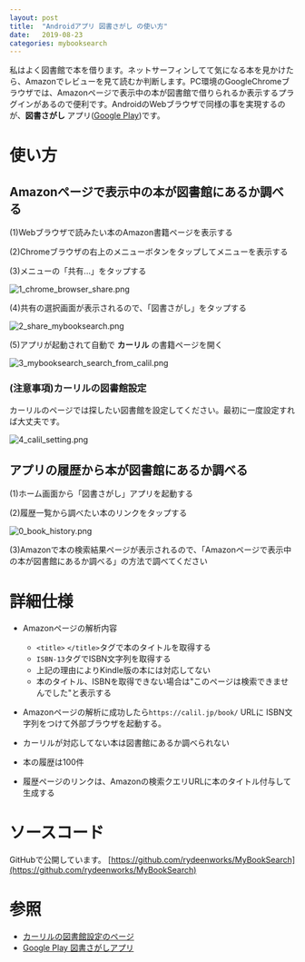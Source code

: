 ```yaml
---
layout: post
title:  "Androidアプリ 図書さがし の使い方"
date:   2019-08-23
categories: mybooksearch
---
```

私はよく図書館で本を借ります。ネットサーフィンしてて気になる本を見かけたら、Amazonでレビューを見て読むか判断します。PC環境のGoogleChromeブラウザでは、Amazonページで表示中の本が図書館で借りられるか表示するプラグインがあるので便利です。AndroidのWebブラウザで同様の事を実現するのが、**図書さがし** アプリ([Google Play](https://play.google.com/store/apps/details?id=com.rydeenworks.mybooksearch))です。



# 使い方

## Amazonページで表示中の本が図書館にあるか調べる

(1)Webブラウザで読みたい本のAmazon書籍ページを表示する

(2)Chromeブラウザの右上のメニューボタンをタップしてメニューを表示する

(3)メニューの「共有...」をタップする

![1_chrome_browser_share.png]({{site.baseurl}}/assets/mybooksearch/1_chrome_browser_share.png)

(4)共有の選択画面が表示されるので、「図書さがし」をタップする

![2_share_mybooksearch.png]({{site.baseurl}}/assets/mybooksearch/2_share_mybooksearch.png)

(5)アプリが起動されて自動で **カーリル** の書籍ページを開く

![3_mybooksearch_search_from_calil.png]({{site.baseurl}}/assets/mybooksearch/3_mybooksearch_search_from_calil.png)

### (注意事項)カーリルの図書館設定

カーリルのページでは探したい図書館を設定してください。最初に一度設定すれば大丈夫です。

![4_calil_setting.png]({{site.baseurl}}/assets/mybooksearch/4_calil_setting.png)



## アプリの履歴から本が図書館にあるか調べる

(1)ホーム画面から「図書さがし」アプリを起動する

(2)履歴一覧から調べたい本のリンクをタップする

![0_book_history.png]({{site.baseurl}}/assets/mybooksearch/0_book_history.png)

(3)Amazonで本の検索結果ページが表示されるので、「Amazonページで表示中の本が図書館にあるか調べる」の方法で調べてください

# 詳細仕様
- Amazonページの解析内容
  - `<title>` `</title>`タグで本のタイトルを取得する
  - `ISBN-13`タグでISBN文字列を取得する
  - 上記の理由によりKindle版の本には対応してない
  - 本のタイトル、ISBNを取得できない場合は"このページは検索できませんでした"と表示する

- Amazonページの解析に成功したら`https://calil.jp/book/` URLに ISBN文字列をつけて外部ブラウザを起動する。
- カーリルが対応してない本は図書館にあるか調べられない
- 本の履歴は100件
- 履歴ページのリンクは、Amazonの検索クエリURLに本のタイトル付与して生成する

# ソースコード
GitHubで公開しています。
[https://github.com/rydeenworks/MyBookSearch](https://github.com/rydeenworks/MyBookSearch)

# 参照
- [カーリルの図書館設定のページ](https://calil.jp/settings)
- [Google Play 図書さがしアプリ](https://play.google.com/store/apps/details?id=com.rydeenworks.mybooksearch)
